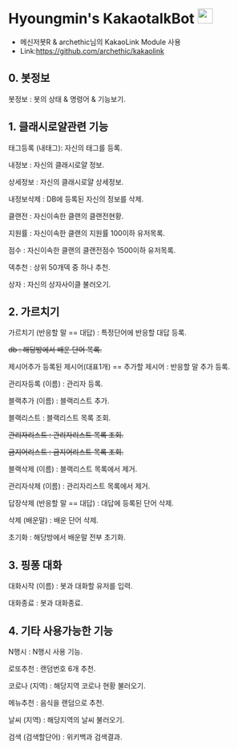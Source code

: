 # Hyoungmin's KakaotalkBot <img src="https://slackmojis.com/emojis/10796-among_us_party/image/10796/among_us_party.gif?1643514230" width="30"/>

- 메신저봇R & archethic님의 KakaoLink Module 사용
- Link:https://github.com/archethic/kakaolink

## 0. 봇정보

봇정보 : 봇의 상태 & 명령어 & 기능보기.

## 1. 클래시로얄관련 기능

태그등록 (내태그): 자신의 태그를 등록.

내정보 : 자신의 클래시로얄 정보.

상세정보 : 자신의 클래시로얄 상세정보.

내정보삭제 : DB에 등록된 자신의 정보를 삭제.

클랜전 : 자신이속한 클랜의 클랜전현황.

지원률 : 자신이속한 클랜의 지원률 100이하 유저목록.

점수 : 자신이속한 클랜의 클랜전점수 1500이하 유저목록.

덱추천 : 상위 50개덱 중 하나 추천.

상자 : 자신의 상자사이클 불러오기.

## 2. 가르치기

가르치기 (반응할 말 == 대답) : 특정단어에 반응할 대답 등록.

~~db : 해당방에서 배운 단어 목록.~~

제시어추가 등록된 제시어(대표1개) == 추가할 제시어 : 반응할 말 추가 등록.

관리자등록 (이름) : 관리자 등록.

블랙추가 (이름) : 블랙리스트 추가.

블랙리스트 : 블랙리스트 목록 조회.

~~관리자리스트 : 관리자리스트 목록 조회.~~

~~금지어리스트 : 금지어리스트 목록 조회.~~

블랙삭제 (이름) : 블랙리스트 목록에서 제거.

관리자삭제 (이름) : 관리자리스트 목록에서 제거.

답장삭제 (반응할 말 == 대답) : 대답에 등록된 단어 삭제.

삭제 (배운말) : 배운 단어 삭제.

초기화 : 해당방에서 배운말 전부 초기화.

## 3. 핑퐁 대화

대화시작 (이름) : 봇과 대화할 유저를 입력.

대화종료 : 봇과 대화종료.

## 4. 기타 사용가능한 기능

N행시 : N행시 사용 기능.

로또추천 : 랜덤번호 6개 추천.

코로나 (지역) : 해당지역 코로나 현황 불러오기.

메뉴추천 : 음식을 랜덤으로 추천.

날씨 (지역) : 해당지역의 날씨 불러오기.

검색 (검색할단어) : 위키백과 검색결과.
